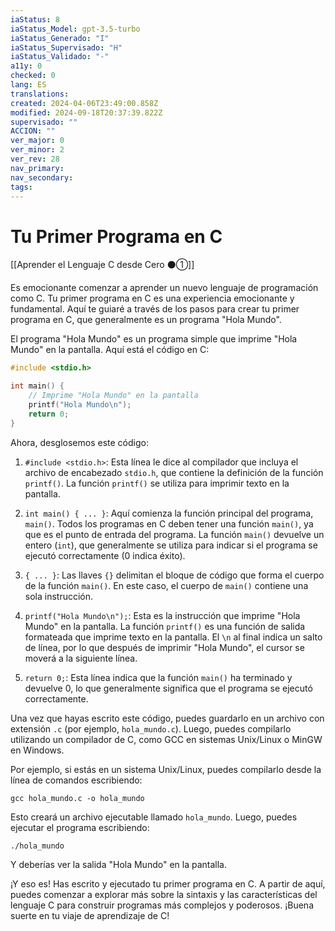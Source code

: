 ```yaml
---
iaStatus: 8
iaStatus_Model: gpt-3.5-turbo
iaStatus_Generado: "I"
iaStatus_Supervisado: "H"
iaStatus_Validado: "-"
a11y: 0
checked: 0
lang: ES
translations: 
created: 2024-04-06T23:49:00.858Z
modified: 2024-09-18T20:37:39.822Z
supervisado: ""
ACCION: ""
ver_major: 0
ver_minor: 2
ver_rev: 28
nav_primary: 
nav_secondary: 
tags:
---
```

# Tu Primer Programa en C

[[Aprender el Lenguaje C desde Cero ⚫①]]

Es emocionante comenzar a aprender un nuevo lenguaje de programación como C. Tu primer programa en C es una experiencia emocionante y fundamental. Aquí te guiaré a través de los pasos para crear tu primer programa en C, que generalmente es un programa "Hola Mundo".

El programa "Hola Mundo" es un programa simple que imprime "Hola Mundo" en la pantalla. Aquí está el código en C:

```c
#include <stdio.h>

int main() {
    // Imprime "Hola Mundo" en la pantalla
    printf("Hola Mundo\n");
    return 0;
}
```

Ahora, desglosemos este código:

1. `#include <stdio.h>`: Esta línea le dice al compilador que incluya el archivo de encabezado `stdio.h`, que contiene la definición de la función `printf()`. La función `printf()` se utiliza para imprimir texto en la pantalla.

2. `int main() { ... }`: Aquí comienza la función principal del programa, `main()`. Todos los programas en C deben tener una función `main()`, ya que es el punto de entrada del programa. La función `main()` devuelve un entero (`int`), que generalmente se utiliza para indicar si el programa se ejecutó correctamente (0 indica éxito).

3. `{ ... }`: Las llaves `{}` delimitan el bloque de código que forma el cuerpo de la función `main()`. En este caso, el cuerpo de `main()` contiene una sola instrucción.

4. `printf("Hola Mundo\n");`: Esta es la instrucción que imprime "Hola Mundo" en la pantalla. La función `printf()` es una función de salida formateada que imprime texto en la pantalla. El `\n` al final indica un salto de línea, por lo que después de imprimir "Hola Mundo", el cursor se moverá a la siguiente línea.

5. `return 0;`: Esta línea indica que la función `main()` ha terminado y devuelve 0, lo que generalmente significa que el programa se ejecutó correctamente.

Una vez que hayas escrito este código, puedes guardarlo en un archivo con extensión `.c` (por ejemplo, `hola_mundo.c`). Luego, puedes compilarlo utilizando un compilador de C, como GCC en sistemas Unix/Linux o MinGW en Windows.

Por ejemplo, si estás en un sistema Unix/Linux, puedes compilarlo desde la línea de comandos escribiendo:

```
gcc hola_mundo.c -o hola_mundo
```

Esto creará un archivo ejecutable llamado `hola_mundo`. Luego, puedes ejecutar el programa escribiendo:

```
./hola_mundo
```

Y deberías ver la salida "Hola Mundo" en la pantalla.

¡Y eso es! Has escrito y ejecutado tu primer programa en C. A partir de aquí, puedes comenzar a explorar más sobre la sintaxis y las características del lenguaje C para construir programas más complejos y poderosos. ¡Buena suerte en tu viaje de aprendizaje de C!
